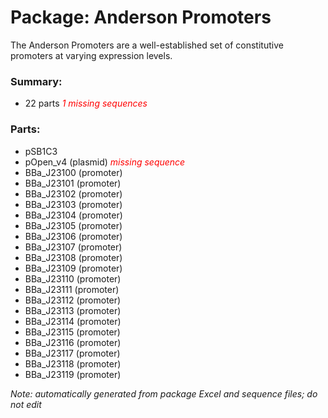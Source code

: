 # Package: Anderson Promoters

The Anderson Promoters are a well-established set of constitutive promoters at varying expression levels.

### Summary:

- 22 parts _<span style="color:red">1 missing sequences</span>_

### Parts:

- pSB1C3
- pOpen_v4 (plasmid) _<span style="color:red">missing sequence</span>_
- BBa_J23100 (promoter)
- BBa_J23101 (promoter)
- BBa_J23102 (promoter)
- BBa_J23103 (promoter)
- BBa_J23104 (promoter)
- BBa_J23105 (promoter)
- BBa_J23106 (promoter)
- BBa_J23107 (promoter)
- BBa_J23108 (promoter)
- BBa_J23109 (promoter)
- BBa_J23110 (promoter)
- BBa_J23111 (promoter)
- BBa_J23112 (promoter)
- BBa_J23113 (promoter)
- BBa_J23114 (promoter)
- BBa_J23115 (promoter)
- BBa_J23116 (promoter)
- BBa_J23117 (promoter)
- BBa_J23118 (promoter)
- BBa_J23119 (promoter)

_Note: automatically generated from package Excel and sequence files; do not edit_
